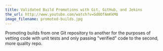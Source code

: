 ```yaml
---
title: Validated Build Promotions with Git, GitHub, and Jekins
the_url: http://www.youtube.com/watch?v=Gd8OfAmKkMQ
image_filename: promoted-builds.jpg
---
```


Promoting builds from one Git repository to another for the purposes of vetting code with unit tests and only passing "verified" code to the second, more quality repo.
